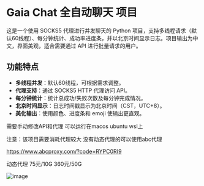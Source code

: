 # Gaia Chat 全自动聊天 项目        

这是一个使用 SOCKS5 代理进行并发聊天的 Python 项目，支持多线程请求（默认60线程）、每分钟统计、成功率进度条，并以北京时间显示日志。项目输出为中文，界面美观，适合需要通过 API 进行批量请求的用户。

## 功能特点
- **多线程并发**：默认60线程，可根据需求调整。
- **代理支持**：通过 SOCKS5 HTTP 代理访问 API。
- **每分钟统计**：统计总成功/失败次数及每分钟完成情况。
- **北京时间显示**：日志时间戳显示为北京时间（CST，UTC+8）。
- **美化输出**：使用颜色、进度条和 emoji 使输出更直观。

需要手动修改API和代理 可以运行在macos ubuntu wsl上

注意：该项目需要消耗代理较大 没有动态代理的可以使用abc代理

https://www.abcproxy.com/?code=RYPC0RI9

动态代理  75元/10G    360元/50G


![image](https://github.com/user-attachments/assets/60c93e6c-60a6-409f-aa09-f09ab0903a46)
